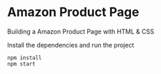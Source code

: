 # Amazon Product Page
Building a Amazon Product Page with HTML & CSS

Install the dependencies and run the project
```
npm install
npm start
```
